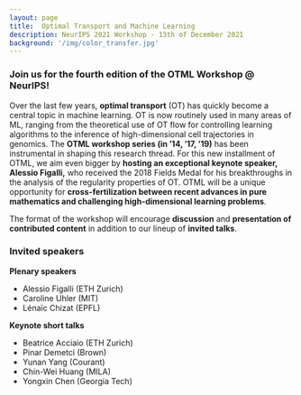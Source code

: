 ```yaml
---
layout: page
title:  Optimal Transport and Machine Learning  
description: NeurIPS 2021 Workshop - 13th of December 2021
background: '/img/color_transfer.jpg'
---
```


### Join us for the fourth edition of the OTML Workshop @ NeurIPS!

Over the last few years, **optimal transport** (OT) has quickly become a central topic in
machine learning. OT is now routinely used in many areas of ML, ranging from the theoretical use of
OT flow for controlling learning algorithms to the inference of high-dimensional cell trajectories
in genomics. The **OTML workshop series (in ’14, ’17, ’19)** has been instrumental in shaping this
research thread. For this new installment of OTML, we aim even bigger by **hosting an exceptional
keynote speaker, Alessio Figalli,** who received the 2018 Fields Medal for his breakthroughs in the
analysis of the regularity properties of OT. OTML will be a unique opportunity for **cross-fertilization
between recent advances in pure mathematics and challenging high-dimensional learning problems**.

The format of the workshop will encourage **discussion** and **presentation of contributed content** in addition to our lineup of **invited talks**.


### Invited speakers

**Plenary speakers**
- Alessio Figalli (ETH Zurich)
- Caroline Uhler (MIT)
- Lénaïc Chizat (EPFL)

**Keynote short talks**
- Beatrice Acciaio (ETH Zurich)
- Pinar Demetci (Brown)
- Yunan Yang (Courant)
- Chin-Wei Huang (MILA)
- Yongxin Chen (Georgia Tech)